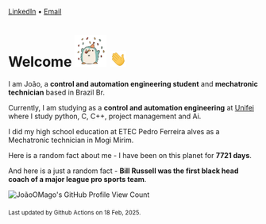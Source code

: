 [LinkedIn](https://www.linkedin.com/in/joão-pedro-gozzoli-b95641301/) &bull;
[Email](joaopedrogozzoli@gmail.com)

# Welcome <img src="happy.gif" height="64px" /> <img src="wave.gif" height="32px" />

I am João, a  **control and automation engineering student** and **mechatronic technician** based in Brazil Br.

Currently, I am studying as a **control and automation engineering** at [Unifei](https://unifei.edu.br) where I study python, C, C++, project management and Ai.

I did my high school education at ETEC Pedro Ferreira alves as a Mechatronic technician in Mogi Mirim.

Here is a random fact about me - I have been on this planet for **7721 days**.

And here is a just a random fact -  **Bill Russell was the first black head coach of a major league pro sports team**.

![JoãoOMago's GitHub Profile View Count](https://komarev.com/ghpvc/?username=JoaoOMago)

<sub>Last updated by Github Actions on 18 Feb, 2025.</sub>
